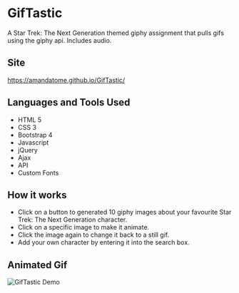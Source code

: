 # GifTastic
A Star Trek: The Next Generation themed giphy assignment that pulls gifs using the giphy api. Includes audio.

## Site
https://amandatome.github.io/GifTastic/

## Languages and Tools Used
* HTML 5 
* CSS 3
* Bootstrap 4
* Javascript
* jQuery
* Ajax
* API
* Custom Fonts

## How it works
* Click on a button to generated 10 giphy images about your favourite Star Trek: The Next Generation character.
* Click on a specific image to make it animate.
* Click the image again to change it back to a still gif.
* Add your own character by entering it into the search box.

## Animated Gif
![GifTastic Demo](giftastic.gif)
